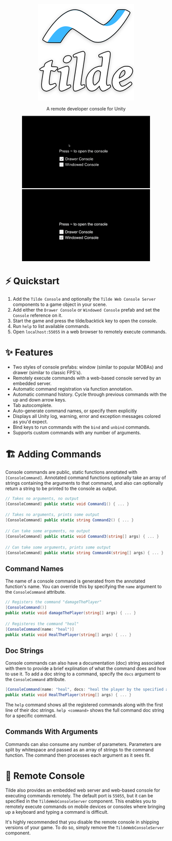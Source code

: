 <p align="center">
    <a href="#-quickstart">
      <img src="/Docs/tilde_title.png">
    </a>
</p>

<p align="center">
    A remote developer console for Unity
</p>

<p align="center">
<img src="/Docs/drawer.gif"> <img src="/Docs/windowed.gif">
</p>

# ⚡ Quickstart
1. Add the `Tilde Console` and optionally the `Tilde Web Console Server` components to a game object in your scene.
2. Add either the `Drawer Console` or `Windowed Console` prefab and set the `Console` reference on it.
3. Start the game and press the tilde/backtick key to open the console.
4. Run `help` to list available commands.
5. Open `localhost:55055` in a web browser to remotely execute commands.

# ✨ Features
* Two styles of console prefabs: window (similar to popular MOBAs) and drawer (similar to classic FPS's).
* Remotely execute commands with a web-based console served by an embedded server.
* Automatic command registration via function annotation.
* Automatic command history.  Cycle through previous commands with the up and down arrow keys.
* Tab autocomplete.
* Auto-generate command names, or specify them explicitly
* Displays all Unity log, warning, error and exception messages colored as you'd expect.
* Bind keys to run commands with the `bind` and `unbind` commands.
* Supports custom commands with any number of arguments.

# 🏗 Adding Commands
Console commands are public, static functions annotated with `[ConsoleCommand]`.  Annotated command functions optionally take an array of strings containing the arguments to that command, and also can optionally return a string to be printed to the console as output.
```cs
// Takes no arguments, no output
[ConsoleCommand] public static void Command1() { ... }

// Takes no arguments, prints some output
[ConsoleCommand] public static string Command2() { ... }

// Can take some arguments, no output
[ConsoleCommand] public static void Command3(string[] args) { ... }

// Can take some arguments, prints some output
[ConsoleCommand] public static string Command4(string[] args) { ... }
```

## Command Names
The name of a console command is generated from the annotated function's name. You can override this by specifying the `name` argument to the `ConsoleCommand` attribute.
```cs
// Registers the command "damageThePlayer"
[ConsoleCommand()]
public static void damageThePlayer(string[] args) { ... }

// Registeres the command "heal"
[ConsoleCommand(name: "heal")]
public static void HealThePlayer(string[] args) { ... }
```

## Doc Strings
Console commands can also have a documentation (doc) string associated with them to provide a brief explination of what the command does and how to use it. To add a doc string to a command, specify the `docs` argument to the `ConsoleCommand` attribute.

```cs
[ConsoleCommand(name: "heal", docs: "heal the player by the specified amount")]
public static void HealThePlayer(string[] args) { ... }
```

The `help` command shows all the registered commands along with the first line of their doc strings. `help <command>` shows the full command doc string for a specific command.

## Commands With Arguments
Commands can also consume any number of parameters. Parameters are split by whitespace and passed as an array of strings to the command function. The command then processes each argument as it sees fit.

# 📲 Remote Console
Tilde also provides an embedded web server and web-based console for executing commands remotely.  The default port is `55055`, but it can be specified in the `TildeWebConsoleServer` component.  This enables you to remotely execute commands on mobile devices or consoles where bringing up a keyboard and typing a command is difficult.

It's highly recommended that you disable the remote console in shipping versions of your game. To do so, simply remove the `TildeWebConsoleServer` component.